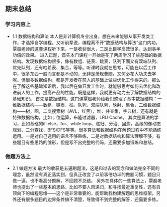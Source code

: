 ## 期末总结  
### 学习内容上 
* 1.1 数据结构和算法 
    本人是非计算机专业出身，想在未来能够从事开发类工作，才选择自学编程。又听前辈说，编程离不开“数据结构与算法”这门内功。覃超老师的这套课程听下来，一是收获很大，二是比自学高效很多，达到事半功倍的效果。
    进入正题，首先本门课程一开始是花了两周学习了些基础的数据结构。发现数据结构很多，像有数组、链表、跳表，队列下面又有双端队列、优先队列，还有哈希表、集合，等等。听课时我就在思考，可能在以后工作中，很多东西一般而言都是不动的，无非是萧规曹随，又何必花大功夫去学呢。但很多数据结构，都是开发者在前人的基础上做些优化工作得来的。那么在了解这些基础知识后，我以后在做开发工作时，就能够思考如何去优化和改进前人的工作，提高产品的性能。既是这样，我就更有动力去了解数据结构的基础知识。
    首先是数据结构。这门课覃超老师给我们整理了基本数据结构：一维数据结构——数组，链表，栈，队列，双端队列，映射，集合，二维数据结构——树，图，二叉搜索树（AVL，红黑），堆，并查集，字典树，还有就是特殊数据结构，比如；位运算，布隆过滤器，LRU Cache。
    其次是算法的学习，比如基础的if-else，for、while loop、递归、分治、回溯，高级的像动态规划、二分查找、BFS/DFS等等。很多算法和数据结构在解题过程中不能熟练运用。一是对自己选用的语言不够熟练，二是对数据结构和算法理解不够，有些题目有些思路的雏形，但是写不出完整的代码，还需要多加锻炼和总结。
### 做题方法上 
* 2.1 做题方法
    最大的收获是五遍刷题法，这是和过去的观念和做法完全不同的理念，虽然没有真正落实到，但真正改变了以前事倍功半的做题习惯，题目只做一遍，也不看高分题解，不回顾不总结。
    另外在具体的一些算法上，覃超老师也提出了一些基本的思路，比如不要人肉递归，和寻找最近重复性，还有自顶向下的编程思维——这个是非常重要的，能帮助我构建解题的思维框架。另外还有很多题目的边界条件搞不清楚，导致得不到完整的解答，还需要多练。